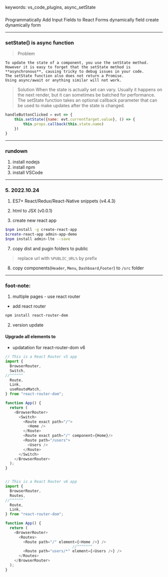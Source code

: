keywords: vs_code_plugins, async_setState 

### 
Programmatically Add Input Fields to React Forms
dynamically field
create dynamically form

--- 
### setState() is async function
> Problem
```
To update the state of a component, you use the setState method. 
However it is easy to forget that the setState method is **asynchronous**, causing tricky to debug issues in your code. 
The setState function also does not return a Promise. 
Using async/await or anything similar will not work.
```

> Solution
When the state is actually set can vary. 
Usually it happens on the next render, but it can sometimes be batched for performance. 
The setState function takes an optional callback parameter that can be used to make updates after the state is changed.
```js
handleButtonClicked = evt => {
    this.setState({name: evt.currentTarget.value}, () => {
        this.props.callback(this.state.name)
    })
}
```


---
### rundown
1. install nodejs
2. install npm
3. install VSCode 
---


### 5. 2022.10.24
1. ES7+ React/Redux/React-Native snippets (v4.4.3)
2. html to JSX (v0.0.1)

6. create new react app
```sh
$npm install -g create-react-app
$create-react-app admin-app-demo
$npm install admin-lte --save
```

7. copy dist and pugin folders to public
> replace url with `%PUBLIC_URL%` by prefix


8. copy components(`Header`, `Menu`, `Dashboard`,`Footer`) to `/src` folder


---
### foot-note:
1. multiple pages - use react router
* add react router
```sh 
npm install react-router-dem
```

2. version update
#### Upgrade all <Switch> elements to <Routes>
* updatation for react-router-dom v6
```js
// This is a React Router v5 app
import {
  BrowserRouter,
  Switch,
//^^^^^^
  Route,
  Link,
  useRouteMatch,
} from "react-router-dom";

function App() {
  return (
    <BrowserRouter>
      <Switch>
        <Route exact path="/">
          <Home />
        </Route>
        <Route exact path="/" component={Home}/>
        <Route path="/users">
          <Users />
        </Route>
      </Switch>
    </BrowserRouter>
  );
}


// This is a React Router v6 app
import {
  BrowserRouter,
  Routes,
//^^^^^^
  Route,
  Link,
} from "react-router-dom";

function App() {
  return (
    <BrowserRouter>
      <Routes>
        <Route path="/" element={<Home />} />
				              //^^^^^^^
        <Route path="users/*" element={<Users />} />
      </Routes>
    </BrowserRouter>
  );
}
```